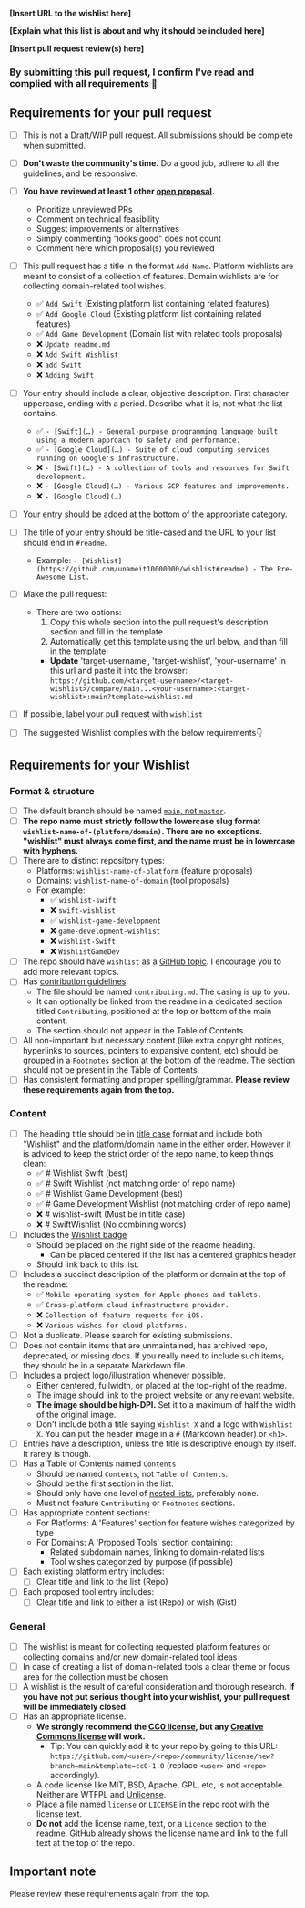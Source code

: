 <!-- Congratulations on creating a Wishlist! 🎉 -->

<!-- Please fill in the below placeholders -->

**[Insert URL to the wishlist here]**

**[Explain what this list is about and why it should be included here]**

**[Insert pull request review(s) here]**

### By submitting this pull request, I confirm I've read and complied with all requirements 🖖

## Requirements for your pull request

- [ ] This is not a Draft/WIP pull request. All submissions should be complete when submitted.
- [ ] **Don't waste the community's time.** Do a good job, adhere to all the guidelines, and be responsive.
- [ ] **You have reviewed at least 1 other [open proposal](https://github.com/unameit10000000/wishlist/pulls?q=is%3Apr+is%3Aopen).**
    - Prioritize unreviewed PRs
    - Comment on technical feasibility
    - Suggest improvements or alternatives
    - Simply commenting "looks good" does not count
    - Comment here which proposal(s) you reviewed
- [ ] This pull request has a title in the format `Add Name`. Platform wishlists are meant to consist of a collection of features. Domain wishlists  are for collecting domain-related tool wishes.
    - ✅ `Add Swift` (Existing platform list containing related features)
    - ✅ `Add Google Cloud` (Existing platform list containing related features)
    - ✅ `Add Game Development` (Domain list with related tools proposals)
    - ❌ `Update readme.md`
    - ❌ `Add Swift Wishlist`
    - ❌ `add Swift`
    - ❌ `Adding Swift`
- [ ] Your entry should include a clear, objective description. First character uppercase, ending with a period. Describe what it is, not what the list contains.
    - ✅ `- [Swift](…) - General-purpose programming language built using a modern approach to safety and performance.`
    - ✅ `- [Google Cloud](…) - Suite of cloud computing services running on Google's infrastructure.`
    - ❌ `- [Swift](…) - A collection of tools and resources for Swift development.`
    - ❌ `- [Google Cloud](…) - Various GCP features and improvements.`
    - ❌ `- [Google Cloud](…)`
- [ ] Your entry should be added at the bottom of the appropriate category.
- [ ] The title of your entry should be title-cased and the URL to your list should end in `#readme`.
	- Example: `- [Wishlist](https://github.com/unameit10000000/wishlist#readme) - The Pre-Awesome List.`
- [ ] Make the pull request:
    - There are two options:
        1. Copy this whole section into the pull request's description section and fill in the template
        2. Automatically get this template using the url below, and than fill in the template:
        - **Update** 'target-username', 'target-wishlist', 'your-username' in this url and paste it into the browser: `https://github.com/<target-username>/<target-wishlist>/compare/main...<your-username>:<target-wishlist>:main?template=wishlist.md`
- [ ] If possible, label your pull request with `wishlist`
- [ ] The suggested Wishlist complies with the below requirements👇


## Requirements for your Wishlist

### Format & structure

- [ ] The default branch should be named [`main`, not `master`](https://www.zdnet.com/article/github-to-replace-master-with-alternative-term-to-avoid-slavery-references/).
- [ ] **The repo name must strictly follow the lowercase slug format `wishlist-name-of-(platform/domain)`. There are no exceptions. "wishlist" must always come first, and the name must be in lowercase with hyphens.**
- [ ] There are to distinct repository types:
    - Platforms: `wishlist-name-of-platform` (feature proposals)
    - Domains: `wishlist-name-of-domain` (tool proposals)
    - For example:
        - ✅ `wishlist-swift`
        - ❌ `swift-wishlist`
        - ✅ `wishlist-game-development`
        - ❌ `game-development-wishlist`
        - ❌ `wishlist-Swift`
        - ❌ `WishlistGameDev`
- [ ] The repo should have `wishlist` as a [GitHub topic](https://help.github.com/articles/about-topics). I encourage you to add more relevant topics.
- [ ] Has [contribution guidelines](https://github.com/unameit10000000/wishlist/blob/main/manifesto.md#include-contribution-guidelines).
	- The file should be named `contributing.md`. The casing is up to you.
	- It can optionally be linked from the readme in a dedicated section titled `Contributing`, positioned at the top or bottom of the main content.
	- The section should not appear in the Table of Contents.
- [ ] All non-important but necessary content (like extra copyright notices, hyperlinks to sources, pointers to expansive content, etc) should be grouped in a `Footnotes` section at the bottom of the readme. The section should not be present in the Table of Contents.
- [ ] Has consistent formatting and proper spelling/grammar.
**Please review these requirements again from the top.**

### Content

- [ ] The heading title should be in [title case](https://capitalizemytitle.com/) format and include both "Wishlist" and the platform/domain name in the either order. However it is adviced to keep the strict order of the repo name, to keep things clean:
    - ✅ # Wishlist Swift (best)
    - ✅ # Swift Wishlist (not matching order of repo name)
    - ✅ # Wishlist Game Development (best)
    - ✅ # Game Development Wishlist (not matching order of repo name)
    - ❌ # wishlist-swift (Must be in title case)
    - ❌ # SwiftWishlist (No combining words)
- [ ] Includes the [Wishlist badge](https://github.com/unameit10000000/wishlist/blob/main/wishlist.md#wishlist-badge)
	- Should be placed on the right side of the readme heading.
		- Can be placed centered if the list has a centered graphics header
    - Should link back to this list.
- [ ] Includes a succinct description of the platform or domain at the top of the readme:
    - ✅ `Mobile operating system for Apple phones and tablets.`
    - ✅ `Cross-platform cloud infrastructure provider.`
    - ❌ `Collection of feature requests for iOS.`
    - ❌ `Various wishes for cloud platforms.`
- [ ] Not a duplicate. Please search for existing submissions.
- [ ] Does not contain items that are unmaintained, has archived repo, deprecated, or missing docs. If you really need to include such items, they should be in a separate Markdown file.
- [ ] Includes a project logo/illustration whenever possible.
	- Either centered, fullwidth, or placed at the top-right of the readme.
	- The image should link to the project website or any relevant website.
	- **The image should be high-DPI.** Set it to a maximum of half the width of the original image.
	- Don't include both a title saying `Wishlist X` and a logo with `Wishlist X`. You can put the header image in a `#` (Markdown header) or `<h1>`.
- [ ] Entries have a description, unless the title is descriptive enough by itself. It rarely is though.
- [ ] Has a Table of Contents named `Contents`
	- Should be named `Contents`, not `Table of Contents`.
	- Should be the first section in the list.
    - Should only have one level of [nested lists](https://commonmark.org/help/tutorial/10-nestedLists.html), preferably none.
	- Must not feature `Contributing` or `Footnotes` sections.
- [ ] Has appropriate content sections:
    - For Platforms: A 'Features' section for feature wishes categorized by type
    - For Domains: A 'Proposed Tools' section containing:
        - Related subdomain names, linking to domain-related lists
        - Tool wishes categorized by purpose (if possible)
- [ ] Each existing platform entry includes:
    - [ ] Clear title and link to the list (Repo)
- [ ] Each proposed tool entry includes:
    - [ ] Clear title and link to either a list (Repo) or wish (Gist)

### General

- [ ] The wishlist is meant for collecting requested platform features or collecting domains and/or new domain-related tool ideas
- [ ] In case of creating a list of domain-related tools a clear theme or focus area for the collection must be chosen
- [ ] A wishlist is the result of careful consideration and thorough research.
    **If you have not put serious thought into your wishlist, your pull request will be immediately closed.**
- [ ] Has an appropriate license.
	- **We strongly recommend the [CC0 license](https://creativecommons.org/publicdomain/zero/1.0/), but any [Creative Commons license](https://creativecommons.org/choose/) will work.**
		- Tip: You can quickly add it to your repo by going to this URL: `https://github.com/<user>/<repo>/community/license/new?branch=main&template=cc0-1.0` (replace `<user>` and `<repo>` accordingly).
	- A code license like MIT, BSD, Apache, GPL, etc, is not acceptable. Neither are WTFPL and [Unlicense](https://unlicense.org).
	- Place a file named `license` or `LICENSE` in the repo root with the license text.
	- **Do not** add the license name, text, or a `Licence` section to the readme. GitHub already shows the license name and link to the full text at the top of the repo.

## Important note

Please review these requirements again from the top.